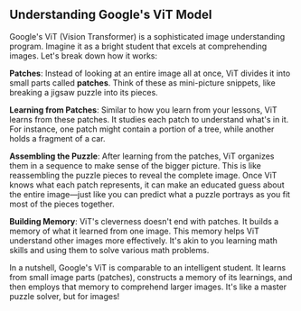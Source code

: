 ## Understanding Google's ViT Model

Google's ViT (Vision Transformer) is a sophisticated image understanding program. Imagine it as a bright student that excels at comprehending images. Let's break down how it works:

**Patches**: Instead of looking at an entire image all at once, ViT divides it into small parts called **patches**. Think of these as mini-picture snippets, like breaking a jigsaw puzzle into its pieces.

**Learning from Patches**: Similar to how you learn from your lessons, ViT learns from these patches. It studies each patch to understand what's in it. For instance, one patch might contain a portion of a tree, while another holds a fragment of a car.

**Assembling the Puzzle**: After learning from the patches, ViT organizes them in a sequence to make sense of the bigger picture. This is like reassembling the puzzle pieces to reveal the complete image. Once ViT knows what each patch represents, it can make an educated guess about the entire image—just like you can predict what a puzzle portrays as you fit most of the pieces together.

**Building Memory**: ViT's cleverness doesn't end with patches. It builds a memory of what it learned from one image. This memory helps ViT understand other images more effectively. It's akin to you learning math skills and using them to solve various math problems.

In a nutshell, Google's ViT is comparable to an intelligent student. It learns from small image parts (patches), constructs a memory of its learnings, and then employs that memory to comprehend larger images. It's like a master puzzle solver, but for images!
